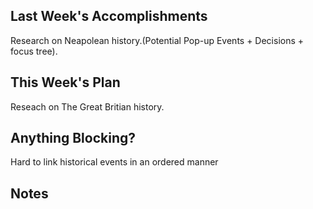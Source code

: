 ## Last Week's Accomplishments

Research on Neapolean history.(Potential Pop-up Events + Decisions + focus tree).

## This Week's Plan

Reseach on The Great Britian history.

## Anything Blocking?

Hard to link historical events in an ordered manner

## Notes
